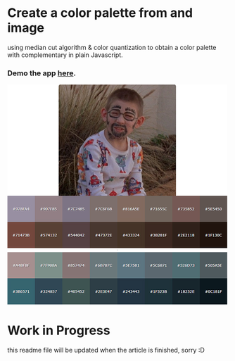 # Create a color palette from and image

using median cut algorithm & color quantization to obtain a color palette with complementary in plain Javascript.

### Demo the app [here](https://zygiss22.github.io/color-palette-extraction/).

![Header image](/header-photo.jpg)

# Work in Progress

this readme file will be updated when the article is finished, sorry :D
